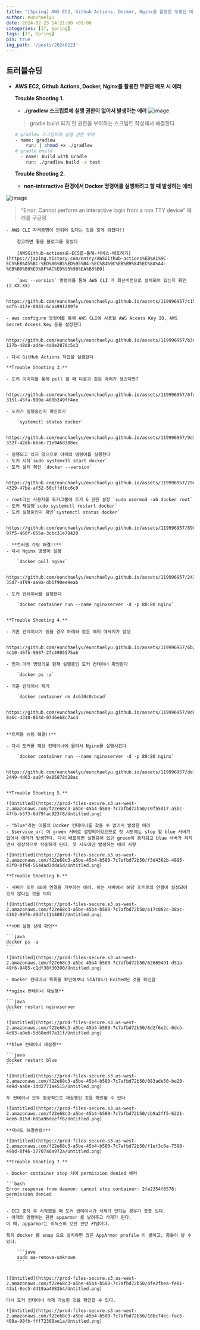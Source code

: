```yaml
---
title: "[Spring] AWS EC2, Github Actions, Docker, Nginx를 활용한 무중단 배포 시 에러"
author: eunchaelyu
date: 2024-02-23 14:21:00 +09:00
categories: [IT, Spring]
tags: [IT, Spring]
pin: true
img_path: '/posts/20240223'
---
```


    
## 트러블슈팅     
- **AWS EC2, Github Actions, Docker, Nginx를 활용한 무중단 배포 시 에러**
    
    **Trouble Shooting 1.**
    
    - **./gradlew 스크립트에 실행 권한이 없어서 발생하는 에러**
![image](https://github.com/eunchaelyu/eunchaelyu.github.io/assets/119996957/f111d4c3-acfa-4b8d-b9aa-b81ed1a6a9a5)

        
    
    > gradle build 되기 전 권한을 부여하는 스크립트 작성해서 해결한다
  
    
    ```bash
    # gradlew 스크립트에 실행 권한 부여 
    - name: gradlew 
    	run: | chmod +x ./gradlew  
    # gradle build
      - name: Build with Gradle
        run: ./gradlew build -x test
    ```
    
    **Trouble Shooting 2.**
    
    - **non-interactive 환경에서 Docker 명령어를 실행하려고 할 때 발생하는 에러**
    
![image](https://github.com/eunchaelyu/eunchaelyu.github.io/assets/119996957/cebc2f28-a1a6-4ec7-a57b-bee7d38106bc)

  >  “Error: Cannot perform an interactive login from a non TTY device” 에러를 구글링  
    
    - AWS CLI 자격증명이 안되어 있다는 것을 알게 되었다!!
        
        참고하면 좋을 블로그를 찾았다
        
        [AWSGithub-actions로-ECS를-통해-서비스-배포하기](https://japing.tistory.com/entry/AWSGithub-actions%EB%A1%9C-ECS%EB%A5%BC-%ED%86%B5%ED%95%B4-%EC%84%9C%EB%B9%84%EC%8A%A4-%EB%B0%B0%ED%8F%AC%ED%95%98%EA%B8%B0)
        
        `aws --version` 명령어를 통해 AWS CLI 가 최신버전으로 설치되어 있는지 확인 (2.XX.XX)
        
        https://github.com/eunchaelyu/eunchaelyu.github.io/assets/119996957/c157c484-edf5-417e-8941-6caa991289fe
        
    - aws configure 명령어를 통해 AWS CLI에 사용될 AWS Access Key ID, AWS Secret Access Key 등을 설정한다
        
        https://github.com/eunchaelyu/eunchaelyu.github.io/assets/119996957/b3c612a8-127b-48d8-ad4e-4d0e2870c5c3
        
    - 다시 GitHub Actions 작업을 실행한다
    
    **Trouble Shooting 3.**
    
    - 도커 이미지를 통해 pull 할 때 다음과 같은 에러가 생긴다면?
        
        https://github.com/eunchaelyu/eunchaelyu.github.io/assets/119996957/6fd1b93f-3151-45fa-990e-468b249ff4ee
        
    - 도커가 실행중인지 확인하기
        
        `systemctl status docker`
        
        https://github.com/eunchaelyu/eunchaelyu.github.io/assets/119996957/9d3f6cf6-332f-42db-b6a6-71e946d388ec
        
    - 실행되고 있지 않으므로 아래의 명령어를 실행한다
    - 도커 시작`sudo systemctl start docker`
    - 도커 설치 확인 `docker --version`
        
        https://github.com/eunchaelyu/eunchaelyu.github.io/assets/119996957/29e8cb48-4329-47be-af52-50cffdfbc6c0
        
    - root라는 사용자를 도커그룹에 추가 & 권한 설정 `sudo usermod -aG docker root`
    - 도커 재실행`sudo systemctl restart docker`
    - 도커 실행중인지 확인`systemctl status docker`
        
        https://github.com/eunchaelyu/eunchaelyu.github.io/assets/119996957/8907e136-97f5-460f-855a-3cbc31e79420
        
    - **트러블 슈팅 해결!!**
    - 다시 Nginx 명령어 실행
        
        `docker pull nginx`
        
        https://github.com/eunchaelyu/eunchaelyu.github.io/assets/119996957/24330229-35d7-4f99-aa9a-db1f90ee9eab
        
    - 도커 컨테이너를 실행한다
        
        `docker container run --name nginxserver -d -p 80:80 nginx`
        
    
    **Trouble Shooting 4.**
    
    - 기존 컨테이너가 있을 경우 아래와 같은 에러 메세지가 발생
        
        https://github.com/eunchaelyu/eunchaelyu.github.io/assets/119996957/6b2eb4c1-4c10-46fb-9087-2fc4905575a6
        
    - 먼저 아래 명령어로 현재 실행중인 도커 컨테이너 확인한다
        
        `docker ps -a`
        
    - 기존 컨테이너 제거
        
        `docker container rm 4c630c0cbcad`
        
        https://github.com/eunchaelyu/eunchaelyu.github.io/assets/119996957/0d692cc4-8a6c-4310-864d-07d6eb8c7ac4
        
    
    **트러블 슈팅 해결!!**
    
    - 다시 도커를 해당 컨테이너에 올려서 Nginx를 실행시킨다
        
        `docker container run --name nginxserver -d -p 80:80 nginx`
        
        https://github.com/eunchaelyu/eunchaelyu.github.io/assets/119996957/de76e597-2449-4d63-aa0f-9a85878d28ac
        
    
    **Trouble Shooting 5.**
    
    ![Untitled](https://prod-files-secure.s3.us-west-2.amazonaws.com/f22e68c3-a5be-45b4-b580-7c7afbd72b50/c0f55d17-a5bc-47fb-b573-6d79fac923f8/Untitled.png)
    
    - "blue"라는 이름의 Docker 컨테이너를 찾을 수 없어서 발생한 에러
    - $service_url 이 green 서버로 설정되어있으므로 첫 시도에는 stop 할 blue 서버가 없어서 에러가 발생한다. 다시 배포하면 실행되어 있던 green이 중지되고 blue 서버가 켜지면서 정상적으로 작동하게 된다. 첫 시도에만 발생하는 에러 사항
    
    ![Untitled](https://prod-files-secure.s3.us-west-2.amazonaws.com/f22e68c3-a5be-45b4-b580-7c7afbd72b50/f3d4362b-4895-43f0-bf9d-5644ad3dda5d/Untitled.png)
    
    **Trouble Shooting 6.**
    
    - 서버가 포트 80에 연결을 거부하는 에러. 이는 서버에서 해당 포트로의 연결이 설정되어 있지 않다는 것을 의미
    
    ![Untitled](https://prod-files-secure.s3.us-west-2.amazonaws.com/f22e68c3-a5be-45b4-b580-7c7afbd72b50/e17c062c-38ac-4162-89f6-d0dfc11b4087/Untitled.png)
    
    **서버 실행 상태 확인**
    
    ```java
    docker ps -a
    ```
    
    ![Untitled](https://prod-files-secure.s3.us-west-2.amazonaws.com/f22e68c3-a5be-45b4-b580-7c7afbd72b50/62669491-d51a-49f6-9485-c1df38f30390/Untitled.png)
    
    - Docker 컨테이너 목록을 확인해보니 STATUS가 Exited된 것을 확인함
    
    **nginx 컨테이너 재실행** 
    
    ```java
    docker restart nginxserver
    ```
    
    ![Untitled](https://prod-files-secure.s3.us-west-2.amazonaws.com/f22e68c3-a5be-45b4-b580-7c7afbd72b50/6d2f6e2c-0dcb-4d03-a0e6-5d68edf7a31f/Untitled.png)
    
    **blue 컨테이너 재실행**
    
    ```java
    docker restart blue
    ```
    
    ![Untitled](https://prod-files-secure.s3.us-west-2.amazonaws.com/f22e68c3-a5be-45b4-b580-7c7afbd72b50/083ade50-be20-4e9d-aa0e-3dd2771ae515/Untitled.png)
    
    두 컨테이너 모두 정상적으로 재실행된 것을 확인할 수 있다
    
    ![Untitled](https://prod-files-secure.s3.us-west-2.amazonaws.com/f22e68c3-a5be-45b4-b580-7c7afbd72b50/cb9a2ff5-6221-4ee6-815d-b8ba96deeff6/Untitled.png)
    
    **재시도 해결완료!**
    
    ![Untitled](https://prod-files-secure.s3.us-west-2.amazonaws.com/f22e68c3-a5be-45b4-b580-7c7afbd72b50/f1ef3c6e-7598-490d-8f46-37707a6a972a/Untitled.png)
    
    **Trouble Shooting 7.**
    
    - Docker container stop 시에 permission denied 에러
    
    ```bash
    Error response from daemon: cannot stop container: 2fe2354f8578: permission denied
    ```
    
    - EC2 중지 후 시작했을 때 도커 컨테이너가 삭제가 안되는 경우가 종종 있다.
    - 아래의 명령어는 관련 apparmor 를 날려주고 삭제가 된다.
    이 때, apparmor는 리눅스의 보안 관련 커널이다.
    
    특히 docker 를 snap 으로 설치하면 많은 AppArmor profile 이 쌓이고, 충돌이 날 수 있다.
        
        ```java
        sudo aa-remove-unknown
        ```
        
    
    ![Untitled](https://prod-files-secure.s3.us-west-2.amazonaws.com/f22e68c3-a5be-45b4-b580-7c7afbd72b50/4fe2fbea-fe01-43a1-8ec5-d419aa4082b4/Untitled.png)
    
    다시 도커 컨테이너 삭제 가능한 것을 확인할 수 있다.
    
    ![Untitled](https://prod-files-secure.s3.us-west-2.amazonaws.com/f22e68c3-a5be-45b4-b580-7c7afbd72b50/18bc74ec-fac5-408a-98fb-fff72308ae1a/Untitled.png)
